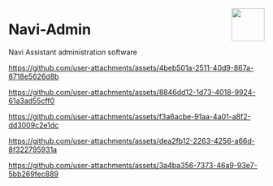 > <img src="https://github.com/user-attachments/assets/4063f705-e670-441b-822b-5392f1f51b68" align="right" width=65/>
# Navi-Admin
Navi Assistant administration software

https://github.com/user-attachments/assets/4beb501a-2511-40d9-867a-8718e5626d8b

https://github.com/user-attachments/assets/8846dd12-1d73-4018-9924-61a3ad55cff0

https://github.com/user-attachments/assets/f3a6acbe-91aa-4a01-a8f2-dd3009c2e1dc

https://github.com/user-attachments/assets/dea2fb12-2263-4256-a66d-8f322795931a

https://github.com/user-attachments/assets/3a4ba356-7373-46a9-93e7-5bb269fec889
